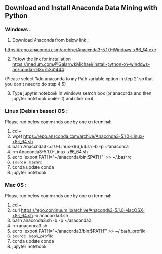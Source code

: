 

## Download and Install Anaconda Data Mining with Python

### Windows :

1. Download Anaconda from below link :

https://repo.anaconda.com/archive/Anaconda3-5.1.0-Windows-x86_64.exe

2. Follow the link for installation https://medium.com/@GalarnykMichael/install-python-on-windows-anaconda-c63c7c3d1444

(Please select 'Add anaconda to my Path variable option in step 2' so that you don't need to do step 4,5)

3. Type jupyter notebook in windows search box (or anaconda and then jupyter notebook under it) and click on it.


### Linux (Debian based) OS :

Please run below commands one by one on terminal:

1. cd ~
2. wget https://repo.anaconda.com/archive/Anaconda3-5.1.0-Linux-x86_64.sh
3. bash Anaconda3-5.1.0-Linux-x86_64.sh -b -p ~/anaconda
4. rm Anaconda3-5.1.0-Linux-x86_64.sh
5. echo 'export PATH="~/anaconda/bin:$PATH"' >> ~/.bashrc 
6. source .bashrc
7. conda update conda
8. jupyter notebook

### Mac OS :
Please run below commands one by one on terminal:

1. cd ~
2. curl https://repo.continuum.io/archive/Anaconda3-5.1.0-MacOSX-x86_64.sh -o anaconda3.sh
3. bash anaconda3.sh -b -p ~/anaconda3
4. rm anaconda3.sh
5. echo 'export PATH="~/anaconda3/bin:$PATH"' >> ~/.bash_profile 
6. source .bash_profile
7. conda update conda
8. jupyter notebook
